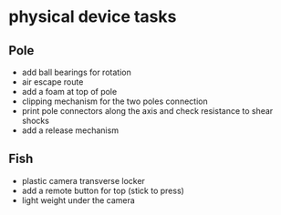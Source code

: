 # physical device tasks

## Pole

- add ball bearings for rotation
- air escape route
- add a foam at top of pole
- clipping mechanism for the two poles connection
- print pole connectors along the axis and check resistance to shear shocks
- add a release mechanism

## Fish
- plastic camera transverse locker
- add a remote button for top (stick to press)
- light weight under the camera

